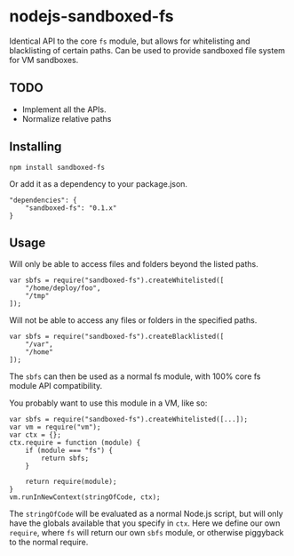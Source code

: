# nodejs-sandboxed-fs

Identical API to the core `fs` module, but allows for whitelisting and blacklisting of certain paths. Can be used to provide sandboxed file system for VM sandboxes.

## TODO

* Implement all the APIs.
* Normalize relative paths

## Installing

    npm install sandboxed-fs

Or add it as a dependency to your package.json.

    "dependencies": {
        "sandboxed-fs": "0.1.x"
    }

## Usage

Will only be able to access files and folders beyond the listed paths.

    var sbfs = require("sandboxed-fs").createWhitelisted([
        "/home/deploy/foo",
        "/tmp"
    ]);

Will not be able to access any files or folders in the specified paths.

    var sbfs = require("sandboxed-fs").createBlacklisted([
        "/var",
        "/home"
    ]);

The `sbfs` can then be used as a normal fs module, with 100% core fs module API compatibility.

You probably want to use this module in a VM, like so:

    var sbfs = require("sandboxed-fs").createWhitelisted([...]);
    var vm = require("vm");
    var ctx = {};
    ctx.require = function (module) {
        if (module === "fs") {
            return sbfs;
        }
        
        return require(module);
    }
    vm.runInNewContext(stringOfCode, ctx);

The `stringOfCode` will be evaluated as a normal Node.js script, but will only have the globals available that you specify in `ctx`. Here we define our own `require`, where `fs` will return our own `sbfs` module, or otherwise piggyback to the normal require.
